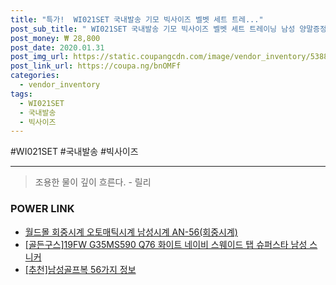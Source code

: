 ```yaml
--- 
title: "특가!  WI021SET 국내발송 기모 빅사이즈 벨벳 세트 트레..." 
post_sub_title: " WI021SET 국내발송 기모 빅사이즈 벨벳 세트 트레이닝 남성 양말증정" 
post_money: ₩ 28,800 
post_date: 2020.01.31 
post_img_url: https://static.coupangcdn.com/image/vendor_inventory/5388/7ecdf3abd1f165081a51977c5ac078a2f87b8b6c50aea923e367e8d4df70.jpg 
post_link_url: https://coupa.ng/bnOMFf 
categories: 
  - vendor_inventory 
tags: 
  - WI021SET 
  - 국내발송 
  - 빅사이즈 
--- 
```

  #WI021SET #국내발송 #빅사이즈 
<hr> 

> 조용한 물이 깊이 흐른다. - 릴리 


### POWER LINK

* <a href="https://blog.naver.com/fasyy4321/221792205546" target="_blank">월드몰 회중시계 오토매틱시계 남성시계 AN-56(회중시계)</a>
* <a href="https://blog.naver.com/sakai111/221783582441" target="_blank">[골든구스]19FW G35MS590 Q76 화이트 네이비 스웨이드 탭 슈퍼스타 남성 스니커</a>
* <a href="https://blog.naver.com/fasyy4321/221791153794" target="_blank">[추천]남성골프복 56가지 정보</a>
